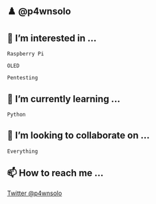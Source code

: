 ## ♟️ @p4wnsolo 

## 👀 I’m interested in ...

`Raspberry Pi`

`OLED`

`Pentesting`

## 🌱 I’m currently learning ...

`Python`

## 💞️ I’m looking to collaborate on ...

`Everything`

## 📫 How to reach me ...
[Twitter @p4wnsolo](https://twitter.com/p4wnsolo)

<!---
p4wnsolo/p4wnsolo is a ✨ special ✨ repository because its `README.md` (this file) appears on your GitHub profile.
You can click the Preview link to take a look at your changes.
--->
